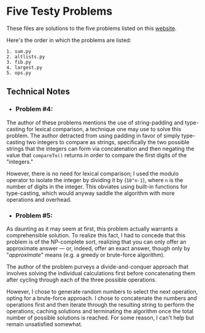 # Five Testy Problems
These files are solutions to the five problems listed on this [website](https://www.shiftedup.com/2015/05/07/five-programming-problems-every-software-engineer-should-be-able-to-solve-in-less-than-1-hour).

Here's the order in which the problems are listed:

	1. sum.py
	2. altlists.py
	3. fib.py 
	4. largest.py
	5. ops.py

## Technical Notes


- ### Problem #4: 

The author of these problems mentions the use of string-padding and type-casting for lexical comparison, a technique one may use to solve this problem.
The author detracted from using padding in favor of simply type-casting two integers to compare as strings, specifically the two possible strings that
the integers can form via concatenation  and then negating the value that `compareTo()` returns in order to compare the first digits of the "integers."


However, there is no need for lexical comparison; I  used the modulo operator to isolate the integer by dividing it by (`10^n-1`), where
`n` is the number of digits in the integer. This obviates using built-in functions for type-casting, which would anyway saddle
the algorithm with more operations and overhead.   

- ### Problem #5:

As daunting as it may seem at first, this problem actually warrants a comprehensible solution. To realize this fact, I had to concede that this problem is of the NP-complete sort, realizing that you can only offer an approximate answer — or, indeed, offer an exact answer, though only by  "*approximate*" means (e.g. a greedy or brute-force algorithm).

The author of the problem purveys a divide-and-conquer approach that involves solving the individual calculations first before concatenating them
after cycling through each of the three possible operations.  

However, I chose to generate random numbers to select the next operation, opting for a brute-force approach. I chose to 
concatenate the numbers and operations first and then iterate through the resulting string to perform the operations, caching solutions and
terminating the algorithm once the total number of possible solutions is reached. For some reason, I can't help but remain unsatisfied somewhat.


  
  





